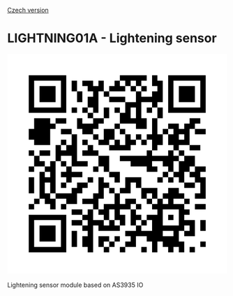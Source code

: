 
[Czech version](./README.cs.md)
<!---module--->
# LIGHTNING01A - Lightening sensor
<!---Emodule--->
![LIGHTNING01A](.//doc/img/LIGHTNING01A_QRcode.png)

<!--- description --->Lightening sensor module based on AS3935 IO<!--- Edescription --->